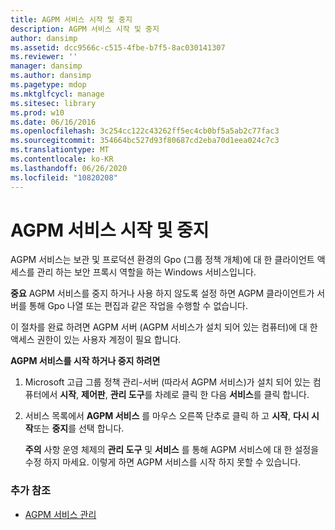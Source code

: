 ```yaml
---
title: AGPM 서비스 시작 및 중지
description: AGPM 서비스 시작 및 중지
author: dansimp
ms.assetid: dcc9566c-c515-4fbe-b7f5-8ac030141307
ms.reviewer: ''
manager: dansimp
ms.author: dansimp
ms.pagetype: mdop
ms.mktglfcycl: manage
ms.sitesec: library
ms.prod: w10
ms.date: 06/16/2016
ms.openlocfilehash: 3c254cc122c43262ff5ec4cb0bf5a5ab2c77fac3
ms.sourcegitcommit: 354664bc527d93f80687cd2eba70d1eea024c7c3
ms.translationtype: MT
ms.contentlocale: ko-KR
ms.lasthandoff: 06/26/2020
ms.locfileid: "10820208"
---
```

# AGPM 서비스 시작 및 중지


AGPM 서비스는 보관 및 프로덕션 환경의 Gpo (그룹 정책 개체)에 대 한 클라이언트 액세스를 관리 하는 보안 프록시 역할을 하는 Windows 서비스입니다.

**중요**  AGPM 서비스를 중지 하거나 사용 하지 않도록 설정 하면 AGPM 클라이언트가 서버를 통해 Gpo 나열 또는 편집과 같은 작업을 수행할 수 없습니다.

 

이 절차를 완료 하려면 AGPM 서버 (AGPM 서비스가 설치 되어 있는 컴퓨터)에 대 한 액세스 권한이 있는 사용자 계정이 필요 합니다.

**AGPM 서비스를 시작 하거나 중지 하려면**

1.  Microsoft 고급 그룹 정책 관리-서버 (따라서 AGPM 서비스)가 설치 되어 있는 컴퓨터에서 **시작**, **제어판**, **관리 도구**를 차례로 클릭 한 다음 **서비스**를 클릭 합니다.

2.  서비스 목록에서 **AGPM 서비스** 를 마우스 오른쪽 단추로 클릭 하 고 **시작**, **다시 시작**또는 **중지**를 선택 합니다.

    **주의**  사항 운영 체제의 **관리 도구** 및 **서비스** 를 통해 AGPM 서비스에 대 한 설정을 수정 하지 마세요. 이렇게 하면 AGPM 서비스를 시작 하지 못할 수 있습니다.

     

### 추가 참조

-   [AGPM 서비스 관리](managing-the-agpm-service-agpm40.md)

 

 






